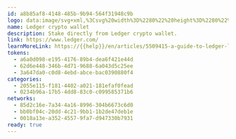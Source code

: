 ```yaml
---
id: a8b85af8-4148-485b-9b94-564f31948c9b
logo: data:image/svg+xml,%3Csvg%20width%3D%2280%22%20height%3D%2280%22%20viewBox%3D%220%200%2080%2080%22%20fill%3D%22none%22%20xmlns%3D%22http%3A%2F%2Fwww.w3.org%2F2000%2Fsvg%22%3E%0A%3Cg%20clip-path%3D%22url(%23clip0_40_6843)%22%3E%0A%3Cpath%20d%3D%22M21%2046.9137V56H35.2006V53.985H23.0691V46.9137H21ZM56.6841%2046.9137V53.985H44.5526V55.9995H58.7533V46.9137H56.6841ZM35.2212%2033.0863V46.9132H44.5526V45.0961H37.2903V33.0863H35.2212ZM21%2024V33.0863H23.0691V26.0146H35.2006V24H21ZM44.5526%2024V26.0146H56.6841V33.0863H58.7533V24H44.5526Z%22%20fill%3D%22black%22%2F%3E%0A%3C%2Fg%3E%0A%3Cg%20opacity%3D%220.5%22%20filter%3D%22url(%23filter0_f_40_6843)%22%3E%0A%3Cpath%20d%3D%22M27%2051.9137V61H41.2006V58.985H29.0691V51.9137H27ZM62.6841%2051.9137V58.985H50.5526V60.9995H64.7533V51.9137H62.6841ZM41.2212%2038.0863V51.9132H50.5526V50.0961H43.2903V38.0863H41.2212ZM27%2029V38.0863H29.0691V31.0146H41.2006V29H27ZM50.5526%2029V31.0146H62.6841V38.0863H64.7533V29H50.5526Z%22%20fill%3D%22black%22%2F%3E%0A%3C%2Fg%3E%0A%3Cdefs%3E%0A%3Cfilter%20id%3D%22filter0_f_40_6843%22%20x%3D%2213%22%20y%3D%2215%22%20width%3D%2265.7533%22%20height%3D%2260%22%20filterUnits%3D%22userSpaceOnUse%22%20color-interpolation-filters%3D%22sRGB%22%3E%0A%3CfeFlood%20flood-opacity%3D%220%22%20result%3D%22BackgroundImageFix%22%2F%3E%0A%3CfeBlend%20mode%3D%22normal%22%20in%3D%22SourceGraphic%22%20in2%3D%22BackgroundImageFix%22%20result%3D%22shape%22%2F%3E%0A%3CfeGaussianBlur%20stdDeviation%3D%227%22%20result%3D%22effect1_foregroundBlur_40_6843%22%2F%3E%0A%3C%2Ffilter%3E%0A%3CclipPath%20id%3D%22clip0_40_6843%22%3E%0A%3Crect%20width%3D%2238%22%20height%3D%2232%22%20fill%3D%22white%22%20transform%3D%22translate(21%2024)%22%2F%3E%0A%3C%2FclipPath%3E%0A%3C%2Fdefs%3E%0A%3C%2Fsvg%3E%0A
name: Ledger crypto wallet
description: Stake directly from Ledger crypto wallet.
link: https://www.ledger.com/
learnMoreLink: https://{{help}}/en/articles/5509415-a-guide-to-ledger-live
tokens:
  - a6a0d098-e195-4176-89b4-dea6f421e44d
  - 62d6e448-346b-4d71-9688-6a043d5c25ee
  - 3a647da0-c0d8-4ebd-abce-bac0390880f4
categories:
  - 2055e115-f181-4402-a021-181efaf0fead
  - 0234b96a-17b5-4dd8-83c0-c099585371b6
networks:
  - 85d2c16e-7a34-4a16-8996-304b6673c6d0
  - bb0bf04c-20dd-4c21-9bb1-1b2de47deb1e
  - 0018a13e-a352-4557-9fa7-d947330b7931
ready: true
---
```

